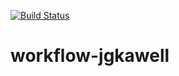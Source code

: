[![Build Status](https://travis-ci.com/cu-swe4s-fall-2019/workflow-jgkawell.svg?branch=master)](https://travis-ci.com/cu-swe4s-fall-2019/workflow-jgkawell)

# workflow-jgkawell
